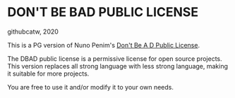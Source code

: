 # DON'T BE BAD PUBLIC LICENSE

githubcatw, 2020

This is a PG version of Nuno Penim's [Don't Be A D Public License](https://github.com/nunopenim/DBADPL-B).

The DBAD public license is a permissive license for open source projects. This version replaces all strong language with less strong language, making it suitable for more projects.

You are free to use it and/or modify it to your own needs.

